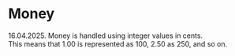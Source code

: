 # Money

16.04.2025. Money is handled using integer values in cents.  
This means that 1.00 is represented as 100, 2.50 as 250, and so on.